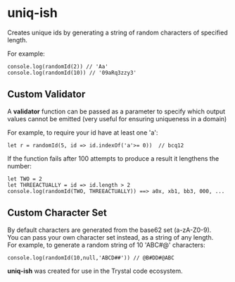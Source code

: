 # uniq-ish
Creates unique ids by generating a string of random characters of specified length.

For example:

```
console.log(randomId(2)) // 'Aa'  
console.log(randomId(10)) // '09aRq3zzy3'
```

## Custom Validator
A <b>validator</b> function can be passed as a parameter to specify which output values cannot be emitted 
(very useful for ensuring uniqueness in a domain)

For example, to require your id have at least one 'a':  

```
let r = randomId(5, id => id.indexOf('a'>= 0))  // bcq12
```

If the function fails after 100 attempts to produce a result it lengthens the number:

```
let TWO = 2
let THREEACTUALLY = id => id.length > 2
console.log(randomId(TWO, THREEACTUALLY)) ==> a0x, xb1, bb3, 000, ...  
```

## Custom Character Set
By default characters are generated from the base62 set (a-zA-Z0-9).  
You can pass your own character set instead, as a string of any length.  
For example, to generate a random string of 10 'ABC#@' characters: 

```
console.log(randomId(10,null,'ABCD##')) // @B#DD#@ABC
```

<b>uniq-ish</b> was created for use in the Trystal code ecosystem.
